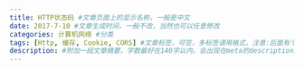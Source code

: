 ```yaml
---
title: HTTP状态码 #文章页面上的显示名称，一般是中文
date: 2017-7-10 #文章生成时间，一般不改，当然也可以任意修改
categories: 计算机网络 #分类
tags: [Http, 缓存, Cookie, CORS] #文章标签，可空，多标签请用格式，注意:后面有个空格
description: #附加一段文章摘要，字数最好在140字以内，会出现在meta的description里面
---
```


